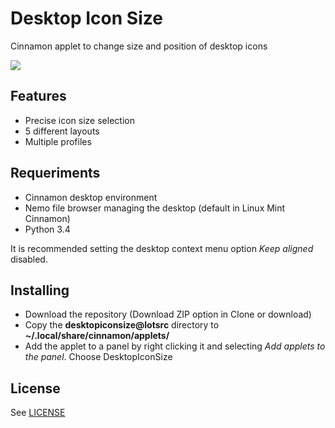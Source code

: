 # Desktop Icon Size

Cinnamon applet to change size and position of desktop icons

![](https://raw.githubusercontent.com/wiki/lotsrc/DesktopIconSize/screenshot_main.png)

## Features

* Precise icon size selection
* 5 different layouts
* Multiple profiles

## Requeriments

* Cinnamon desktop environment
* Nemo file browser managing the desktop (default in Linux Mint Cinnamon)
* Python 3.4

It is recommended setting the desktop context menu option *Keep aligned* disabled. 

## Installing

* Download the repository (Download ZIP option in Clone or download)
* Copy the **desktopiconsize@lotsrc** directory to **~/.local/share/cinnamon/applets/**
* Add the applet to a panel by right clicking it and selecting *Add applets to the panel*. Choose DesktopIconSize

## License

See [LICENSE](LICENSE)
